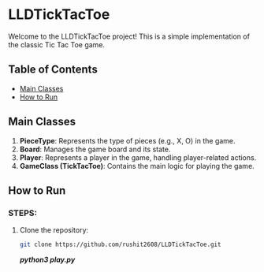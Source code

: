 # LLDTickTacToe

Welcome to the LLDTickTacToe project! This is a simple implementation of the classic Tic Tac Toe game. 

## Table of Contents

- [Main Classes](#main-classes)
- [How to Run](#how-to-run)


## Main Classes

1. **PieceType**: Represents the type of pieces (e.g., X, O) in the game.
2. **Board**: Manages the game board and its state.
3. **Player**: Represents a player in the game, handling player-related actions.
4. **GameClass (TickTacToe)**: Contains the main logic for playing the game.

## How to Run

### STEPS:

1. Clone the repository:

   ```bash
   git clone https://github.com/rushit2608/LLDTickTacToe.git
   ```

   ***python3 play.py***

